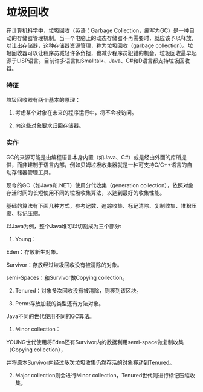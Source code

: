 垃圾回收
========

在计算机科学中，垃圾回收（英语：Garbage Collection，缩写为GC）是一种自动的存储器管理机制。当一个电脑上的动态存储器不再需要时，就应该予以释放，以让出存储器，这种存储器资源管理，称为垃圾回收（garbage collection）。垃圾回收器可以让程序员减轻许多负担，也减少程序员犯错的机会。垃圾回收最早起源于LISP语言。目前许多语言如Smalltalk、Java、C#和D语言都支持垃圾回收器。

### 特征

垃圾回收器有两个基本的原理：

1. 考虑某个对象在未来的程序运行中，将不会被访问。

2. 向这些对象要求归回存储器。

### 实作

GC的来源可能是由编程语言本身内置（如Java、C#）或是经由外面的库所提供，而非建制于语言内部，例如贝姆垃圾收集器就是一种可支持C/C++语言的自动存储器管理工具。

现今的GC（如Java和.NET）使用分代收集（generation collection），依照对象存活时间的长短使用不同的垃圾收集算法，以达到最好的收集性能。

基础的算法有下面几种方式，参考记数、追踪收集、标记清除、复制收集、堆积压缩、标记压缩。

以Java为例，整个Java堆可以切割成为三个部分:

1. Young：

  Eden：存放新生对象。

  Survivor：存放经过垃圾回收没有被清除的对象。

  semi-Spaces：和Survivor做Copying collection。

2. Tenured：对象多次回收没有被清除，则移到该区块。

3. Perm:存放加载的类型还有方法对象。

Java不同的世代使用不同的GC算法。

1. Minor collection：

  YOUNG世代使用将Eden还有Survivor内的数据利用semi-space做复制收集（Copying collection），

  并将原本Survivor内经过多次垃圾收集仍然存活的对象移动到Tenured。

2. Major collection则会进行Minor collection，Tenured世代则进行标记压缩收集。
